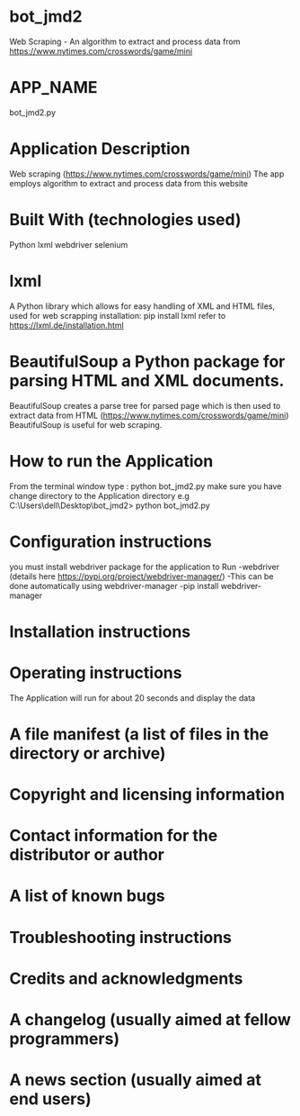 # bot_jmd2
 Web Scraping - An algorithm to extract and process data from https://www.nytimes.com/crosswords/game/mini
 
# APP_NAME 
 bot_jmd2.py
 
# Application Description
 Web scraping (https://www.nytimes.com/crosswords/game/mini) 
 The app employs algorithm to extract and process data from this website
 
# Built With (technologies used)
 Python
 lxml
 webdriver
 selenium
 
# lxml 
 A Python library which allows for easy handling of XML and HTML files, used for web scrapping
 installation: pip install lxml
 refer to https://lxml.de/installation.html

# BeautifulSoup a Python package for parsing HTML and XML documents. 
 BeautifulSoup creates a parse tree for parsed page which is then used to extract data from HTML (https://www.nytimes.com/crosswords/game/mini)
 BeautifulSoup is useful for web scraping.

# How to run the Application
 From the terminal window type : python bot_jmd2.py
 make sure you have change directory to the Application directory e.g C:\Users\dell\Desktop\bot_jmd2> python bot_jmd2.py

# Configuration instructions
 you must install webdriver package for the application to Run
 -webdriver (details here https://pypi.org/project/webdriver-manager/)
 -This can be done automatically using webdriver-manager
 -pip install webdriver-manager

# Installation instructions

# Operating instructions
 The Application will run for about 20 seconds and display the data

# A file manifest (a list of files in the directory or archive)

# Copyright and licensing information

# Contact information for the distributor or author

# A list of known bugs

# Troubleshooting instructions

# Credits and acknowledgments

# A changelog (usually aimed at fellow programmers)

# A news section (usually aimed at end users)
